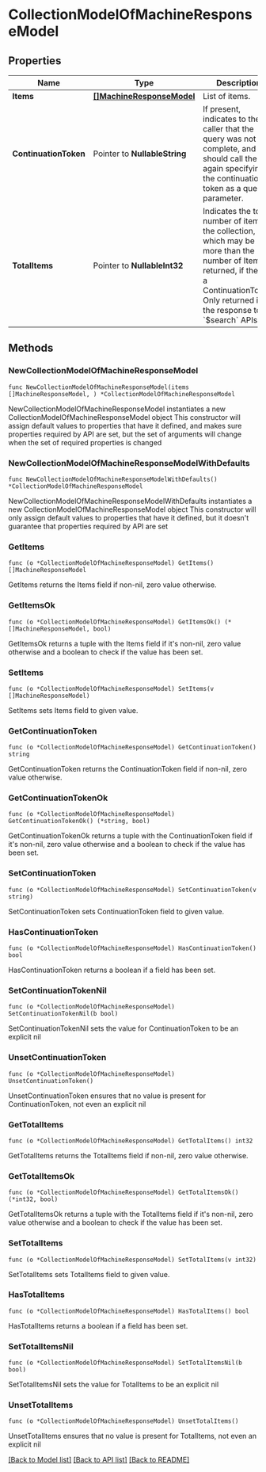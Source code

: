 # CollectionModelOfMachineResponseModel

## Properties

Name | Type | Description | Notes
------------ | ------------- | ------------- | -------------
**Items** | [**[]MachineResponseModel**](MachineResponseModel.md) | List of items. | 
**ContinuationToken** | Pointer to **NullableString** | If present, indicates to the caller that the query was not complete, and they should call the API again specifying the continuation token as a query parameter. | [optional] 
**TotalItems** | Pointer to **NullableInt32** | Indicates the total number of items in the collection, which may be more than the number of Items returned, if there is a ContinuationToken.  Only returned in the response to &#x60;$search&#x60; APIs. | [optional] 

## Methods

### NewCollectionModelOfMachineResponseModel

`func NewCollectionModelOfMachineResponseModel(items []MachineResponseModel, ) *CollectionModelOfMachineResponseModel`

NewCollectionModelOfMachineResponseModel instantiates a new CollectionModelOfMachineResponseModel object
This constructor will assign default values to properties that have it defined,
and makes sure properties required by API are set, but the set of arguments
will change when the set of required properties is changed

### NewCollectionModelOfMachineResponseModelWithDefaults

`func NewCollectionModelOfMachineResponseModelWithDefaults() *CollectionModelOfMachineResponseModel`

NewCollectionModelOfMachineResponseModelWithDefaults instantiates a new CollectionModelOfMachineResponseModel object
This constructor will only assign default values to properties that have it defined,
but it doesn't guarantee that properties required by API are set

### GetItems

`func (o *CollectionModelOfMachineResponseModel) GetItems() []MachineResponseModel`

GetItems returns the Items field if non-nil, zero value otherwise.

### GetItemsOk

`func (o *CollectionModelOfMachineResponseModel) GetItemsOk() (*[]MachineResponseModel, bool)`

GetItemsOk returns a tuple with the Items field if it's non-nil, zero value otherwise
and a boolean to check if the value has been set.

### SetItems

`func (o *CollectionModelOfMachineResponseModel) SetItems(v []MachineResponseModel)`

SetItems sets Items field to given value.


### GetContinuationToken

`func (o *CollectionModelOfMachineResponseModel) GetContinuationToken() string`

GetContinuationToken returns the ContinuationToken field if non-nil, zero value otherwise.

### GetContinuationTokenOk

`func (o *CollectionModelOfMachineResponseModel) GetContinuationTokenOk() (*string, bool)`

GetContinuationTokenOk returns a tuple with the ContinuationToken field if it's non-nil, zero value otherwise
and a boolean to check if the value has been set.

### SetContinuationToken

`func (o *CollectionModelOfMachineResponseModel) SetContinuationToken(v string)`

SetContinuationToken sets ContinuationToken field to given value.

### HasContinuationToken

`func (o *CollectionModelOfMachineResponseModel) HasContinuationToken() bool`

HasContinuationToken returns a boolean if a field has been set.

### SetContinuationTokenNil

`func (o *CollectionModelOfMachineResponseModel) SetContinuationTokenNil(b bool)`

 SetContinuationTokenNil sets the value for ContinuationToken to be an explicit nil

### UnsetContinuationToken
`func (o *CollectionModelOfMachineResponseModel) UnsetContinuationToken()`

UnsetContinuationToken ensures that no value is present for ContinuationToken, not even an explicit nil
### GetTotalItems

`func (o *CollectionModelOfMachineResponseModel) GetTotalItems() int32`

GetTotalItems returns the TotalItems field if non-nil, zero value otherwise.

### GetTotalItemsOk

`func (o *CollectionModelOfMachineResponseModel) GetTotalItemsOk() (*int32, bool)`

GetTotalItemsOk returns a tuple with the TotalItems field if it's non-nil, zero value otherwise
and a boolean to check if the value has been set.

### SetTotalItems

`func (o *CollectionModelOfMachineResponseModel) SetTotalItems(v int32)`

SetTotalItems sets TotalItems field to given value.

### HasTotalItems

`func (o *CollectionModelOfMachineResponseModel) HasTotalItems() bool`

HasTotalItems returns a boolean if a field has been set.

### SetTotalItemsNil

`func (o *CollectionModelOfMachineResponseModel) SetTotalItemsNil(b bool)`

 SetTotalItemsNil sets the value for TotalItems to be an explicit nil

### UnsetTotalItems
`func (o *CollectionModelOfMachineResponseModel) UnsetTotalItems()`

UnsetTotalItems ensures that no value is present for TotalItems, not even an explicit nil

[[Back to Model list]](../README.md#documentation-for-models) [[Back to API list]](../README.md#documentation-for-api-endpoints) [[Back to README]](../README.md)


